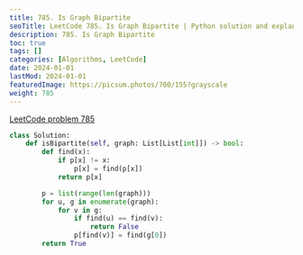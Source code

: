 ```yaml
---
title: 785. Is Graph Bipartite
seoTitle: LeetCode 785. Is Graph Bipartite | Python solution and explanation
description: 785. Is Graph Bipartite
toc: true
tags: []
categories: [Algorithms, LeetCode]
date: 2024-01-01
lastMod: 2024-01-01
featuredImage: https://picsum.photos/700/155?grayscale
weight: 785
---
```


[LeetCode problem 785](https://leetcode.com/problems/is-graph-bipartite/)

```python
class Solution:
    def isBipartite(self, graph: List[List[int]]) -> bool:
        def find(x):
            if p[x] != x:
                p[x] = find(p[x])
            return p[x]

        p = list(range(len(graph)))
        for u, g in enumerate(graph):
            for v in g:
                if find(u) == find(v):
                    return False
                p[find(v)] = find(g[0])
        return True

```
